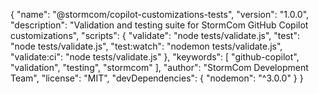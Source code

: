{
  "name": "@stormcom/copilot-customizations-tests",
  "version": "1.0.0",
  "description": "Validation and testing suite for StormCom GitHub Copilot customizations",
  "scripts": {
    "validate": "node tests/validate.js",
    "test": "node tests/validate.js",
    "test:watch": "nodemon tests/validate.js",
    "validate:ci": "node tests/validate.js"
  },
  "keywords": [
    "github-copilot",
    "validation",
    "testing",
    "stormcom"
  ],
  "author": "StormCom Development Team",
  "license": "MIT",
  "devDependencies": {
    "nodemon": "^3.0.0"
  }
}
